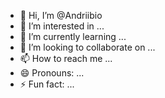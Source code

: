 - 👋 Hi, I’m @Andriibio
- 👀 I’m interested in ...
- 🌱 I’m currently learning ...
- 💞️ I’m looking to collaborate on ...
- 📫 How to reach me ...
- 😄 Pronouns: ...
- ⚡ Fun fact: ...

<!---
Andriibio/Andriibio is a ✨ special ✨ repository because its `README.md` (this file) appears on your GitHub profile.
You can click the Preview link to take a look at your changes.
--->
